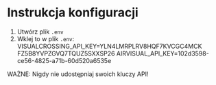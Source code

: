 # Instrukcja konfiguracji

1. Utwórz plik `.env`
2. Wklej to w plik `.env`:
    VISUALCROSSING_API_KEY=YLN4LMRPLRV8HQF7KVCGC4MCK        FZ5B8YVPZGVQ7TQUZ5SXXSP26
    AIRVISUAL_API_KEY=102d3598-ce56-4825-a71b-60d520a6535e      

WAŻNE: Nigdy nie udostępniaj swoich kluczy API!
